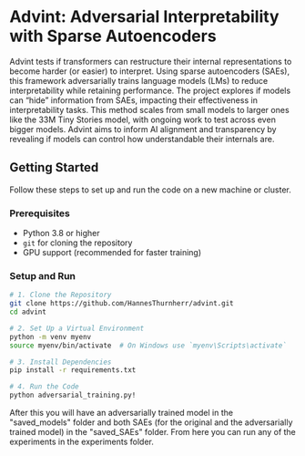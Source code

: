 # Advint: Adversarial Interpretability with Sparse Autoencoders

Advint tests if transformers can restructure their internal representations to become harder (or easier) to interpret. Using sparse autoencoders (SAEs), this framework adversarially trains language models (LMs) to reduce interpretability while retaining performance. The project explores if models can “hide” information from SAEs, impacting their effectiveness in interpretability tasks. This method scales from small models to larger ones like the 33M Tiny Stories model, with ongoing work to test across even bigger models. Advint aims to inform AI alignment and transparency by revealing if models can control how understandable their internals are.


## Getting Started

Follow these steps to set up and run the code on a new machine or cluster.

### Prerequisites

- Python 3.8 or higher
- `git` for cloning the repository
- GPU support (recommended for faster training)

### Setup and Run

```bash
# 1. Clone the Repository
git clone https://github.com/HannesThurnherr/advint.git
cd advint

# 2. Set Up a Virtual Environment
python -m venv myenv
source myenv/bin/activate  # On Windows use `myenv\Scripts\activate`

# 3. Install Dependencies
pip install -r requirements.txt

# 4. Run the Code
python adversarial_training.py!

```
After this you will have an adversarially trained model in the "saved_models" folder and both SAEs (for the original and the adversarially trained model) in the "saved_SAEs" folder. From here you can run any of the experiments in the experiments folder.